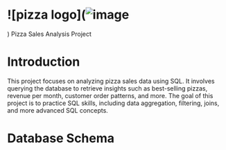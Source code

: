 # ![pizza logo](![image](https://github.com/user-attachments/assets/e372748b-18d8-4998-aae5-db8d62f0f7a1)
) Pizza Sales Analysis Project

# Introduction
This project focuses on analyzing pizza sales data using SQL. It involves querying the database to retrieve insights such as best-selling pizzas, revenue per month, customer order patterns, and more. The goal of this project is to practice SQL skills, including data aggregation, filtering, joins, and more advanced SQL concepts.

# Database Schema


